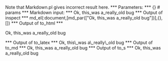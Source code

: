 Note that Markdown.pl gives incorrect result here.
*** Parameters: ***
{} # params 
*** Markdown input: ***
Ok, this_was a_really_old bug
*** Output of inspect ***
md_el(:document,[md_par(["Ok, this_was a_really_old bug"])],{},[])
*** Output of to_html ***
<p>Ok, this_was a_really_old bug</p>
*** Output of to_latex ***
Ok, this\_was a\_really\_old bug
*** Output of to_md ***
Ok, this_was a_really_old bug
*** Output of to_s ***
Ok, this_was a_really_old bug
